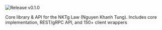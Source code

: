 ![Release v0.1.0](https://img.shields.io/github/v/release/NKTgLaw/nktg-law-library?label=Release)

Core library &amp; API for the NKTg Law (Nguyen Khanh Tung). Includes core implementation, REST/gRPC API, and 150+ client wrappers
